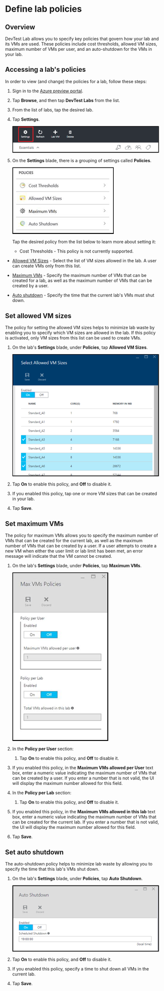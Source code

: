<properties
pageTitle="Define lab policies | Microsoft Azure"
description="Learn how to define lab policies such as VM sizes, maximum VMs per user, and shutdown automation."
services="devtest-lab,virtual-machines"
documentationCenter="na"
authors="tomarcher"
manager="douge"
editor=""/>

<tags
ms.service="devtest-lab"
ms.workload="na"
ms.tgt_pltfrm="na"
ms.devlang="na"
ms.topic="article"
ms.date="11/01/2015"
ms.author="tarcher"/>

# Define lab policies
## Overview
DevTest Lab allows you to specify key policies that govern how your lab and its VMs are used. These policies include cost thresholds, allowed VM sizes, maximum number of VMs per user, and an auto-shutdown for the VMs in your lab.

## Accessing a lab's policies
In order to view (and change) the policies for a lab, follow these steps:

1. Sign in to the [Azure preview portal](https://portal.azure.com).

2. Tap **Browse**, and then tap **DevTest Labs** from the list.

3. From the list of labs, tap the desired lab.   

4. Tap **Settings**.

    ![Settings](./media/devtest-lab-set-lab-policy/lab-blade-settings.png)

5. On the **Settings** blade, there is a grouping of settings called **Policies**. 

    ![Settings](./media/devtest-lab-set-lab-policy/policies.png)

    Tap the desired policy from the list below to learn more about setting it:

   * Cost Thresholds - This policy is not currently supported.

* [Allowed VM Sizes](#set-allowed-vm-sizes.md) - Select the list of VM sizes allowed in the lab. A user can create VMs only from this list.

* [Maximum VMs](#set-maximum-vms.md) - Specify the maximum number of VMs that can be created for a lab, as well as the maximum number of VMs that can be created by a user. 

* [Auto shutdown](#set-auto-shutdown.md) - Specify the time that the current lab's VMs must shut down.



## Set allowed VM sizes
The policy for setting the allowed VM sizes helps to minimize lab waste by enabling you to specify which VM sizes are allowed in the lab. If this policy is activated, only VM sizes from this list can be used to create VMs.

1. On the lab's **Settings** blade, under **Policies**, tap **Allowed VM Sizes**.

    ![Settings](./media/devtest-lab-set-lab-policy/allowed-vm-sizes-policy.png)

2. Tap **On** to enable this policy, and **Off** to disable it.

3. If you enabled this policy, tap one or more VM sizes that can be created in your lab.

4. Tap **Save**.


## Set maximum VMs
The policy for maximum VMs allows you to specify the maximum number of VMs that can be created for the current lab, as well as the maximum number of VMs that can be created by a user. If a user attempts to create a new VM when either the user limit or lab limit has been met, an error message will indicate that the VM cannot be created. 

1. On the lab's **Settings** blade, under **Policies**, tap **Maximum VMs**.

    ![Settings](./media/devtest-lab-set-lab-policy/max-vms-policies.png)

2. In the **Policy per User** section:

   1. Tap **On** to enable this policy, and **Off** to disable it.

2. If you enabled this policy, in the **Maximum VMs allowed per User** text box, enter a numeric value indicating the maximum number of VMs that can be created by a user. If you enter a number that is not valid, the UI will display the maximum number allowed for this field.


3. In the **Policy per Lab** section:

   1. Tap **On** to enable this policy, and **Off** to disable it.

2. If you enabled this policy, in the **Maximum VMs allowed in this lab** text box, enter a numeric value indicating the maximum number of VMs that can be created for the current lab. If you enter a number that is not valid, the UI will display the maximum number allowed for this field.


4. Tap **Save**.


## Set auto shutdown
The auto-shutdown policy helps to minimize lab waste by allowing you to specify the time that this lab's VMs shut down.

1. On the lab's **Settings** blade, under **Policies**, tap **Auto Shutdown**.

    ![Settings](./media/devtest-lab-set-lab-policy/auto-shutdown-policy.png)

2. Tap **On** to enable this policy, and **Off** to disable it.

3. If you enabled this policy, specify a time to shut down all VMs in the current lab.

4. Tap **Save**.



